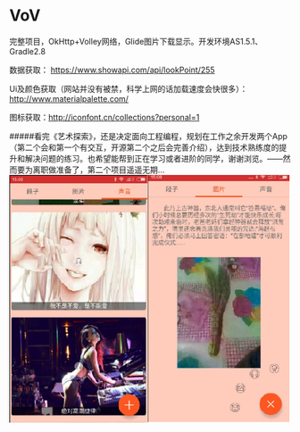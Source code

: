 # VoV

完整项目，OkHttp+Volley网络，Glide图片下载显示。开发环境AS1.5.1、Gradle2.8

数据获取： https://www.showapi.com/api/lookPoint/255

Ui及颜色获取（网站并没有被禁，科学上网的话加载速度会快很多）： http://www.materialpalette.com/

图标获取：http://iconfont.cn/collections?personal=1

#####看完《艺术探索》，还是决定面向工程编程，规划在工作之余开发两个App（第二个会和第一个有交互，开源第二个之后会完善介绍），达到技术熟练度的提升和解决问题的练习。也希望能帮到正在学习或者进阶的同学，谢谢浏览。——然而要为离职做准备了，第二个项目遥遥无期...
![UI图](https://github.com/PengSen/VoV/blob/master/Image/image_view.png)

